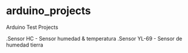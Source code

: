# arduino_projects
Arduino Test Projects

.Sensor HC - Sensor humedad & temperatura
.Sensor YL-69 - Sensor de humedad tierra
